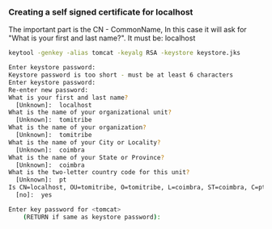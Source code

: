 ### Creating a self signed certificate for localhost

The important part is the CN - CommonName, In this case it will ask for "What is your first and last name?". It must be: localhost

```bash
keytool -genkey -alias tomcat -keyalg RSA -keystore keystore.jks
```
```bash
Enter keystore password:  
Keystore password is too short - must be at least 6 characters
Enter keystore password:  
Re-enter new password: 
What is your first and last name?
  [Unknown]:  localhost
What is the name of your organizational unit?
  [Unknown]:  tomitribe
What is the name of your organization?
  [Unknown]:  tomitribe
What is the name of your City or Locality?
  [Unknown]:  coimbra
What is the name of your State or Province?
  [Unknown]:  coimbra
What is the two-letter country code for this unit?
  [Unknown]:  pt
Is CN=localhost, OU=tomitribe, O=tomitribe, L=coimbra, ST=coimbra, C=pt correct?
  [no]:  yes

Enter key password for <tomcat>
	(RETURN if same as keystore password):  
```